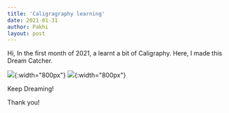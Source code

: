 ```yaml
---
title: 'Caligragraphy learning'
date: 2021-01-31
author: Pakhi
layout: post
---
```

Hi,
In the first month of 2021, a learnt a bit of Caligraphy. Here, I made this Dream Catcher.

![](pakhipant/data/images/dream_catcher_draw1.jpeg){:width="800px"}
![](/pakhipant/data/images/dream_catcher_draw2.jpeg){:width="800px"}

Keep Dreaming!
  

Thank you!



                                             


